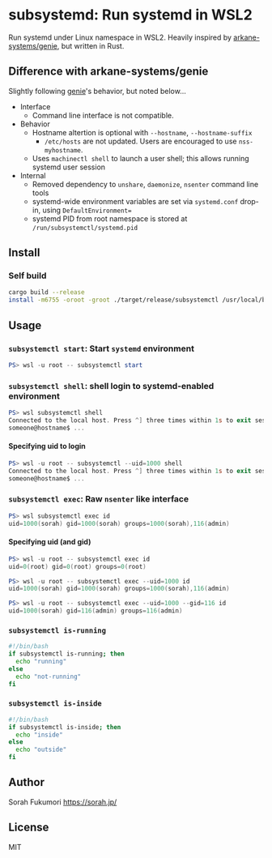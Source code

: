 # subsystemd: Run systemd in WSL2

Run systemd under Linux namespace in WSL2. Heavily inspired by [arkane-systems/genie][genie], but written in Rust.

## Difference with arkane-systems/genie

Slightly following [genie]'s behavior, but noted below...

- Interface
  - Command line interface is not compatible.
- Behavior
  - Hostname altertion is optional with `--hostname`, `--hostname-suffix`
    - `/etc/hosts` are not updated. Users are encouraged to use `nss-myhostname`.
  - Uses `machinectl shell` to launch a user shell; this allows running systemd user session
- Internal
  - Removed dependency to `unshare`, `daemonize`, `nsenter` command line tools
  - systemd-wide environment variables are set via `systemd.conf` drop-in, using `DefaultEnvironment=`
  - systemd PID from root namespace is stored at `/run/subsystemctl/systemd.pid`

## Install

<!--
### Arch Linux AUR

https://aur.archlinux.org/packages/subsystemctl

### Debian/Ubuntu

Pre-built package binaries available at https://github.com/sorah/subsystemctl/releases for your convenient.
-->

### Self build

```bash
cargo build --release
install -m6755 -oroot -groot ./target/release/subsystemctl /usr/local/bin/subsystemctl
```

## Usage

### `subsystemctl start`: Start `systemd` environment

```ps1
PS> wsl -u root -- subsystemctl start
```

### `subsystemctl shell`: shell login to systemd-enabled environment

```ps1
PS> wsl subsystemctl shell
Connected to the local host. Press ^] three times within 1s to exit session.
someone@hostname$ ...
```

#### Specifying uid to login

```ps1
PS> wsl -u root -- subsystemctl --uid=1000 shell
Connected to the local host. Press ^] three times within 1s to exit session.
someone@hostname$ ...
```

### `subsystemctl exec`: Raw `nsenter` like interface

```ps1
PS> wsl subsystemctl exec id
uid=1000(sorah) gid=1000(sorah) groups=1000(sorah),116(admin)
```

#### Specifying uid (and gid)

```ps1
PS> wsl -u root -- subsystemctl exec id
uid=0(root) gid=0(root) groups=0(root)

PS> wsl -u root -- subsystemctl exec --uid=1000 id
uid=1000(sorah) gid=1000(sorah) groups=1000(sorah),116(admin)

PS> wsl -u root -- subsystemctl exec --uid=1000 --gid=116 id
uid=1000(sorah) gid=116(admin) groups=116(admin)
```

### `subsystemctl is-running`

```bash
#!/bin/bash
if subsystemctl is-running; then
  echo "running"
else
  echo "not-running"
fi
```

### `subsystemctl is-inside`

```bash
#!/bin/bash
if subsystemctl is-inside; then
  echo "inside"
else
  echo "outside"
fi
```

## Author

Sorah Fukumori https://sorah.jp/

## License

MIT


[genie]: https://github.com/arkane-systems/genie
